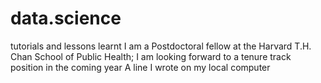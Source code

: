 # data.science
tutorials and lessons learnt
I am a Postdoctoral fellow at the Harvard T.H. Chan School of Public Health; I am looking forward to a tenure track position in the coming year
A line I wrote on my local computer
